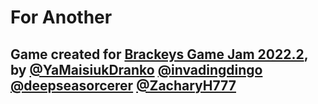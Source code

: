 # For Another
## Game created for [Brackeys Game Jam 2022.2](https://itch.io/jam/brackeys-8), by [@YaMaisiukDranko](https://github.com/YaMaisiukDranko) [@invadingdingo](https://github.com/invadingdingo) [@deepseasorcerer](https://github.com/deepseasorcerer) [@ZacharyH777](https://github.com/ZacharyH777)
